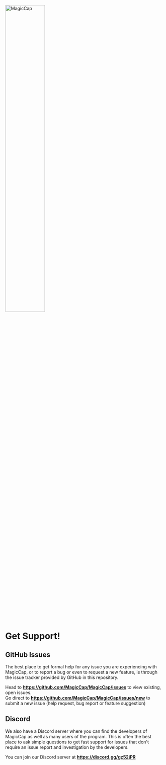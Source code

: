 <p><img src="https://raw.githubusercontent.com/MagicCap/MagicCap/master/branding/3YKOjAF.png" alt="MagicCap" width="50%"></p>

# Get Support!

## GitHub Issues

The best place to get formal help for any issue you are experiencing with MagicCap, or to report a bug or even to
request a new feature, is through the issue tracker provided by GitHub in this repository.

Head to **https://github.com/MagicCap/MagicCap/issues** to view existing, open issues.\
Go direct to **https://github.com/MagicCap/MagicCap/issues/new** to submit a new issue (help request, bug report or
feature suggestion)

## Discord

We also have a Discord server where you can find the developers of MagicCap as well as many users of the program.
This is often the best place to ask simple questions to get fast support for issues that don't require an issue report
and investigation by the developers.

You can join our Discord server at **https://discord.gg/gz52jPR**
